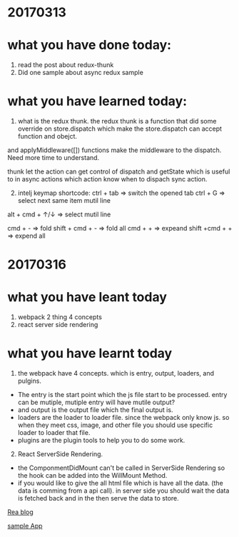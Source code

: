 # 20170313
# what you have done today:
1. read the post about redux-thunk
2. Did one sample about async redux sample

# what you have learned today:
1. what is the redux thunk. the redux thunk is a function that did some override on store.dispatch which make the store.dispatch can accept function and obejct.

and applyMiddleware([]) functions make the middleware to the dispatch.
Need more time to understand.

thunk let the action can get control of dispatch and getState which is useful to in async actions which action know when to dispach sync action.

2. intelj keymap shortcode:
 ctrl + tab => switch the opened tab
 ctrl + G => select next same item mutil line

 alt + cmd + ↑/↓ => select mutil line

 cmd + - => fold
 shift + cmd + - => fold all
 cmd + + => expeand
 shift +cmd + + => expend all

 # 20170316
# what you have leant today
1. webpack 2 thing 4 concepts
2. react server side rendering

# what you have learnt today
1. the webpack have 4 concepts. which is entry, output, loaders, and pulgins.
- The entry is the start point which the js file start to be processed.
entry can be mutiple, mutiple entry will have mutile output?
- and output is the output file which the final output is.
- loaders are the loader to loader file. since the webpack only know js. so when they meet css, image, and other file you should use specific loader to loader that file.
- plugins are the plugin tools to help you to do some work.


2. React ServerSide Rendering.
- the ComponmentDidMount can't be called in ServerSide Rendering so the hook can be added into the WillMount Method.
- if you would like to give the all html file which is have all the data. (the data is comming from a api call). in server side you should wait the data is fetched back and in the then serve the data to store.

[Rea blog](https://community.rea-group.com/docs/DOC-60450-so-you-want-an-isomorphic-javascript-application?et=watches.email.outcome)

[sample App](https://github.com/azaharakis/app-with-server-rendering/blob/master/src/server/middleware.js)

